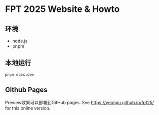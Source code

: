 # FPT 2025 Website & Howto

## 环境

- node.js
- pnpm

## 本地运行

```
pnpm docs:dev
```

## Github Pages

Preview效果可以部署到GitHub pages. See https://yeongu.github.io/fpt25/ for this online version.